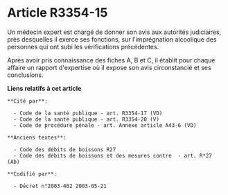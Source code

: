 # Article R3354-15

Un médecin expert est chargé de donner son avis aux autorités judiciaires, près desquelles il exerce ses fonctions, sur
l'imprégnation alcoolique des personnes qui ont subi les vérifications précédentes.

Après avoir pris connaissance des fiches A, B et C, il établit pour chaque affaire un rapport d'expertise où il expose son
avis circonstancié et ses conclusions.

**Liens relatifs à cet article**

	**Cité par**:

	  - Code de la santé publique - art. R3354-17 (VD)
	  - Code de la santé publique - art. R3354-20 (V)
	  - Code de procédure pénale - art. Annexe article A43-6 (VD)

	**Anciens textes**:

	  - Code des débits de boissons R27
	  - Code des débits de boissons et des mesures contre  - art. R*27 (Ab)

	**Codifié par**:

	  - Décret n°2003-462 2003-05-21
